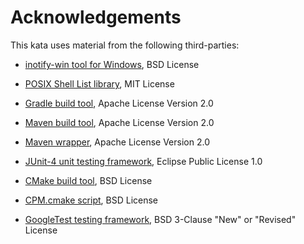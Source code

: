 # Acknowledgements

This kata uses material from the following third-parties:

* [inotify-win tool for Windows](https://github.com/thekid/inotify-win), BSD License

* [POSIX Shell List library](https://github.com/Ventto/libshlist/), MIT License

* [Gradle build tool](https://gradle.org/), Apache License Version 2.0

* [Maven build tool](https://maven.apache.org/), Apache License Version 2.0

* [Maven wrapper](https://github.com/takari/maven-wrapper), Apache License Version 2.0

* [JUnit-4 unit testing framework](https://junit.org/junit4/), Eclipse Public License 1.0

* [CMake build tool](https://cmake.org/), BSD License

* [CPM.cmake script](https://github.com/cpm-cmake/CPM.cmake), BSD License

* [GoogleTest testing framework](https://github.com/google/googletest), BSD 3-Clause "New" or "Revised" License


